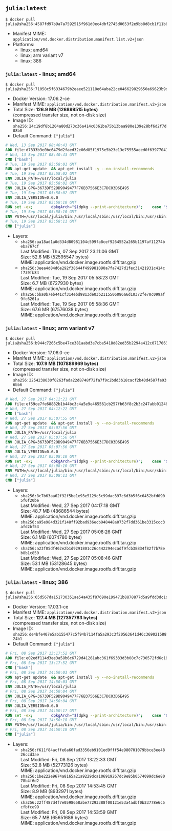 ## `julia:latest`

```console
$ docker pull julia@sha256:4587fd97b9a7a7592515f961d0ec4dbf2745d0653f2e9bb8d8cb1f11b8cff500
```

-	Manifest MIME: `application/vnd.docker.distribution.manifest.list.v2+json`
-	Platforms:
	-	linux; amd64
	-	linux; arm variant v7
	-	linux; 386

### `julia:latest` - linux; amd64

```console
$ docker pull julia@sha256:71058c5f6334679b2eaee521118e64aba22ce046629829650a69623b9dc351c3
```

-	Docker Version: 17.06.2-ce
-	Manifest MIME: `application/vnd.docker.distribution.manifest.v2+json`
-	Total Size: **126.9 MB (126899515 bytes)**  
	(compressed transfer size, not on-disk size)
-	Image ID: `sha256:24c19df8b1204a80d273c36a414c0361ba75b13baa980e139e28bf6d2f7d08b8`
-	Default Command: `["julia"]`

```dockerfile
# Wed, 13 Sep 2017 08:40:43 GMT
ADD file:d7333b3e0bc6479d2faed32e06d85f1975e5b23e13e75555aeed0f639770413b in / 
# Wed, 13 Sep 2017 08:40:43 GMT
CMD ["bash"]
# Tue, 19 Sep 2017 05:58:01 GMT
RUN apt-get update 	&& apt-get install -y --no-install-recommends 		ca-certificates 		curl 	&& rm -rf /var/lib/apt/lists/*
# Tue, 19 Sep 2017 05:58:02 GMT
ENV JULIA_PATH=/usr/local/julia
# Tue, 19 Sep 2017 05:58:02 GMT
ENV JULIA_GPG=3673DF529D9049477F76B37566E3C7DC03D6E495
# Tue, 19 Sep 2017 05:58:02 GMT
ENV JULIA_VERSION=0.6.0
# Tue, 19 Sep 2017 05:58:10 GMT
RUN set -ex; 		dpkgArch="$(dpkg --print-architecture)"; 	case "${dpkgArch##*-}" in 		amd64) tarArch='x86_64'; dirArch='x64'; sha256='3a27ea78b06f46701dc4274820d9853789db205bce56afdc7147f7bd6fa83e41' ;; 		armhf) tarArch='arm'; dirArch='arm'; sha256='7515f5977b2aac0cea1333ef249b3983928dee76ea8eb3de9dd6a7cdfbd07d2d' ;; 		i386) tarArch='i686'; dirArch='x86'; sha256='bfebd2ef38c25ce72dd6661cdd8a6f509800492a4d250c2908f83e791c0a444a' ;; 		*) echo >&2 "error: current architecture ($dpkgArch) does not have a corresponding Julia binary release"; exit 1 ;; 	esac; 		curl -fL -o julia.tar.gz     "https://julialang-s3.julialang.org/bin/linux/${dirArch}/${JULIA_VERSION%[.-]*}/julia-${JULIA_VERSION}-linux-${tarArch}.tar.gz"; 	curl -fL -o julia.tar.gz.asc "https://julialang-s3.julialang.org/bin/linux/${dirArch}/${JULIA_VERSION%[.-]*}/julia-${JULIA_VERSION}-linux-${tarArch}.tar.gz.asc"; 		echo "${sha256} *julia.tar.gz" | sha256sum -c -; 		export GNUPGHOME="$(mktemp -d)"; 	gpg --keyserver ha.pool.sks-keyservers.net --recv-keys "$JULIA_GPG"; 	gpg --batch --verify julia.tar.gz.asc julia.tar.gz; 	rm -rf "$GNUPGHOME" julia.tar.gz.asc; 		mkdir "$JULIA_PATH"; 	tar -xzf julia.tar.gz -C "$JULIA_PATH" --strip-components 1; 	rm julia.tar.gz
# Tue, 19 Sep 2017 05:58:10 GMT
ENV PATH=/usr/local/julia/bin:/usr/local/sbin:/usr/local/bin:/usr/sbin:/usr/bin:/sbin:/bin
# Tue, 19 Sep 2017 05:58:11 GMT
CMD ["julia"]
```

-	Layers:
	-	`sha256:aa18ad1a0d334d80981104c599fa8cef9264552a265b1197af11274beba767cf`  
		Last Modified: Thu, 07 Sep 2017 23:11:06 GMT  
		Size: 52.6 MB (52595547 bytes)  
		MIME: application/vnd.docker.image.rootfs.diff.tar.gzip
	-	`sha256:3eea4d84d6e292f38644f499981090a7fa7427d1fec31421931c414cf739fb84`  
		Last Modified: Tue, 19 Sep 2017 05:58:23 GMT  
		Size: 6.7 MB (6727930 bytes)  
		MIME: application/vnd.docker.image.rootfs.diff.tar.gzip
	-	`sha256:bba0b7eb441cf314ebd9813de03b2115506086a6d10372fe70c099af9fc6261a`  
		Last Modified: Tue, 19 Sep 2017 05:58:36 GMT  
		Size: 67.6 MB (67576038 bytes)  
		MIME: application/vnd.docker.image.rootfs.diff.tar.gzip

### `julia:latest` - linux; arm variant v7

```console
$ docker pull julia@sha256:b944c7265c5be47ce381aabd3e7cbe5418d82ed35b2294a412c0717063d6069f
```

-	Docker Version: 17.06.0-ce
-	Manifest MIME: `application/vnd.docker.distribution.manifest.v2+json`
-	Total Size: **107.9 MB (107889969 bytes)**  
	(compressed transfer size, not on-disk size)
-	Image ID: `sha256:2254238030f0263fada22d8748f72fa7f9c2bdd3b18cacf2b40d4587fe936bb6`
-	Default Command: `["julia"]`

```dockerfile
# Wed, 27 Sep 2017 04:12:21 GMT
ADD file:ef59ce7fe68882b1b44bc3c4a5e9e465561cb257fb63f8c2b3c247abb012486b in / 
# Wed, 27 Sep 2017 04:12:22 GMT
CMD ["bash"]
# Wed, 27 Sep 2017 05:07:55 GMT
RUN apt-get update 	&& apt-get install -y --no-install-recommends 		ca-certificates 		curl 	&& rm -rf /var/lib/apt/lists/*
# Wed, 27 Sep 2017 05:07:56 GMT
ENV JULIA_PATH=/usr/local/julia
# Wed, 27 Sep 2017 05:07:56 GMT
ENV JULIA_GPG=3673DF529D9049477F76B37566E3C7DC03D6E495
# Wed, 27 Sep 2017 05:07:56 GMT
ENV JULIA_VERSION=0.6.0
# Wed, 27 Sep 2017 05:08:10 GMT
RUN set -ex; 		dpkgArch="$(dpkg --print-architecture)"; 	case "${dpkgArch##*-}" in 		amd64) tarArch='x86_64'; dirArch='x64'; sha256='3a27ea78b06f46701dc4274820d9853789db205bce56afdc7147f7bd6fa83e41' ;; 		armhf) tarArch='arm'; dirArch='arm'; sha256='7515f5977b2aac0cea1333ef249b3983928dee76ea8eb3de9dd6a7cdfbd07d2d' ;; 		i386) tarArch='i686'; dirArch='x86'; sha256='bfebd2ef38c25ce72dd6661cdd8a6f509800492a4d250c2908f83e791c0a444a' ;; 		*) echo >&2 "error: current architecture ($dpkgArch) does not have a corresponding Julia binary release"; exit 1 ;; 	esac; 		curl -fL -o julia.tar.gz     "https://julialang-s3.julialang.org/bin/linux/${dirArch}/${JULIA_VERSION%[.-]*}/julia-${JULIA_VERSION}-linux-${tarArch}.tar.gz"; 	curl -fL -o julia.tar.gz.asc "https://julialang-s3.julialang.org/bin/linux/${dirArch}/${JULIA_VERSION%[.-]*}/julia-${JULIA_VERSION}-linux-${tarArch}.tar.gz.asc"; 		echo "${sha256} *julia.tar.gz" | sha256sum -c -; 		export GNUPGHOME="$(mktemp -d)"; 	gpg --keyserver ha.pool.sks-keyservers.net --recv-keys "$JULIA_GPG"; 	gpg --batch --verify julia.tar.gz.asc julia.tar.gz; 	rm -rf "$GNUPGHOME" julia.tar.gz.asc; 		mkdir "$JULIA_PATH"; 	tar -xzf julia.tar.gz -C "$JULIA_PATH" --strip-components 1; 	rm julia.tar.gz
# Wed, 27 Sep 2017 05:08:10 GMT
ENV PATH=/usr/local/julia/bin:/usr/local/sbin:/usr/local/bin:/usr/sbin:/usr/bin:/sbin:/bin
# Wed, 27 Sep 2017 05:08:11 GMT
CMD ["julia"]
```

-	Layers:
	-	`sha256:8c7b63aa62f92f5be1e93e5129c5c99dac397c6d3b5f6c6452bfd0905f6f20be`  
		Last Modified: Wed, 27 Sep 2017 04:17:18 GMT  
		Size: 48.7 MB (48686544 bytes)  
		MIME: application/vnd.docker.image.rootfs.diff.tar.gzip
	-	`sha256:a95e984d321f148ff92bad936ecb948448a0732f7dd361be3315ccc3afd2bf53`  
		Last Modified: Wed, 27 Sep 2017 05:08:26 GMT  
		Size: 6.1 MB (6074780 bytes)  
		MIME: application/vnd.docker.image.rootfs.diff.tar.gzip
	-	`sha256:a23f05df462e2b1d9291801c26c442294ecadf9fcb38834f82f7b78eb8b1c850`  
		Last Modified: Wed, 27 Sep 2017 05:08:46 GMT  
		Size: 53.1 MB (53128645 bytes)  
		MIME: application/vnd.docker.image.rootfs.diff.tar.gzip

### `julia:latest` - linux; 386

```console
$ docker pull julia@sha256:65d567da151730351ae54a435f87690e199471b8878877d5a9fdd3dc1dac1572
```

-	Docker Version: 17.03.1-ce
-	Manifest MIME: `application/vnd.docker.distribution.manifest.v2+json`
-	Total Size: **127.4 MB (127357783 bytes)**  
	(compressed transfer size, not on-disk size)
-	Image ID: `sha256:de4bfe407e5ab155477c5f94b7114fa5a293c3f20563641d46c36902158824b1`
-	Default Command: `["julia"]`

```dockerfile
# Fri, 08 Sep 2017 13:17:52 GMT
ADD file:e02edf114d3ee3a58b6c6729d41261abc361f69333d3b08c7c730572fd6c1874 in / 
# Fri, 08 Sep 2017 13:17:52 GMT
CMD ["bash"]
# Fri, 08 Sep 2017 14:50:03 GMT
RUN apt-get update 	&& apt-get install -y --no-install-recommends 		ca-certificates 		curl 	&& rm -rf /var/lib/apt/lists/*
# Fri, 08 Sep 2017 14:50:03 GMT
ENV JULIA_PATH=/usr/local/julia
# Fri, 08 Sep 2017 14:50:04 GMT
ENV JULIA_GPG=3673DF529D9049477F76B37566E3C7DC03D6E495
# Fri, 08 Sep 2017 14:50:04 GMT
ENV JULIA_VERSION=0.6.0
# Fri, 08 Sep 2017 14:50:17 GMT
RUN set -ex; 		dpkgArch="$(dpkg --print-architecture)"; 	case "${dpkgArch##*-}" in 		amd64) tarArch='x86_64'; dirArch='x64'; sha256='3a27ea78b06f46701dc4274820d9853789db205bce56afdc7147f7bd6fa83e41' ;; 		armhf) tarArch='arm'; dirArch='arm'; sha256='7515f5977b2aac0cea1333ef249b3983928dee76ea8eb3de9dd6a7cdfbd07d2d' ;; 		i386) tarArch='i686'; dirArch='x86'; sha256='bfebd2ef38c25ce72dd6661cdd8a6f509800492a4d250c2908f83e791c0a444a' ;; 		*) echo >&2 "error: current architecture ($dpkgArch) does not have a corresponding Julia binary release"; exit 1 ;; 	esac; 		curl -fL -o julia.tar.gz     "https://julialang-s3.julialang.org/bin/linux/${dirArch}/${JULIA_VERSION%[.-]*}/julia-${JULIA_VERSION}-linux-${tarArch}.tar.gz"; 	curl -fL -o julia.tar.gz.asc "https://julialang-s3.julialang.org/bin/linux/${dirArch}/${JULIA_VERSION%[.-]*}/julia-${JULIA_VERSION}-linux-${tarArch}.tar.gz.asc"; 		echo "${sha256} *julia.tar.gz" | sha256sum -c -; 		export GNUPGHOME="$(mktemp -d)"; 	gpg --keyserver ha.pool.sks-keyservers.net --recv-keys "$JULIA_GPG"; 	gpg --batch --verify julia.tar.gz.asc julia.tar.gz; 	rm -rf "$GNUPGHOME" julia.tar.gz.asc; 		mkdir "$JULIA_PATH"; 	tar -xzf julia.tar.gz -C "$JULIA_PATH" --strip-components 1; 	rm julia.tar.gz
# Fri, 08 Sep 2017 14:50:18 GMT
ENV PATH=/usr/local/julia/bin:/usr/local/sbin:/usr/local/bin:/usr/sbin:/usr/bin:/sbin:/bin
# Fri, 08 Sep 2017 14:50:18 GMT
CMD ["julia"]
```

-	Layers:
	-	`sha256:f611f84acffe6a66fad3356eb9101ed9fff54e980701079bbce3ee4826ccd3ae`  
		Last Modified: Fri, 08 Sep 2017 13:22:33 GMT  
		Size: 52.8 MB (52773126 bytes)  
		MIME: application/vnd.docker.image.rootfs.diff.tar.gzip
	-	`sha256:1be222e9674a8165a21a9229dca106919267dc9e85b0574099dc6e8078b4f6d2`  
		Last Modified: Fri, 08 Sep 2017 14:53:45 GMT  
		Size: 8.9 MB (8932971 bytes)  
		MIME: application/vnd.docker.image.rootfs.diff.tar.gzip
	-	`sha256:22ff487d4f7e0598658abe77293388f00121e53a4adbf0b23778e6c5cfbfce99`  
		Last Modified: Fri, 08 Sep 2017 14:53:59 GMT  
		Size: 65.7 MB (65651686 bytes)  
		MIME: application/vnd.docker.image.rootfs.diff.tar.gzip
